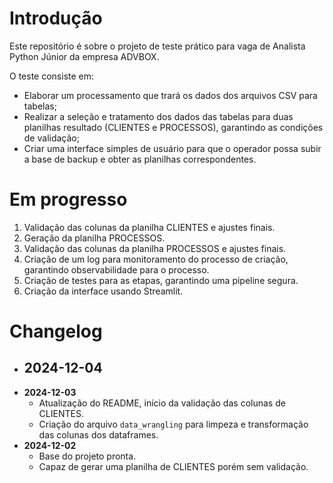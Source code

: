 # Introdução

Este repositório é sobre o projeto de teste prático para vaga de Analista Python Júnior da empresa ADVBOX.

O teste consiste em:
- Elaborar um processamento que trará os dados dos arquivos CSV para tabelas;
- Realizar a seleção e tratamento dos dados das tabelas para duas planilhas resultado (CLIENTES e PROCESSOS), garantindo as condições de validação;
- Criar uma interface simples de usuário para que o operador possa subir a base de backup e obter as planilhas correspondentes.

# Em progresso

1. Validação das colunas da planilha CLIENTES e ajustes finais.
2. Geração da planilha PROCESSOS.
3. Validação das colunas da planilha PROCESSOS e ajustes finais.
4. Criação de um log para monitoramento do processo de criação, garantindo observabilidade para o processo.
5. Criação de testes para as etapas, garantindo uma pipeline segura.
6. Criação da interface usando Streamlit.

# Changelog


- **2024-12-04**
    - 
- **2024-12-03**
    - Atualização do README, início da validação das colunas de CLIENTES.
    - Criação do arquivo `data_wrangling` para limpeza e transformação das colunas dos dataframes.
- **2024-12-02**
    - Base do projeto pronta.
    - Capaz de gerar uma planilha de CLIENTES porém sem validação.




